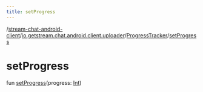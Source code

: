 ```yaml
---
title: setProgress
---
```

/[stream-chat-android-client](../../index.md)/[io.getstream.chat.android.client.uploader](../index.md)/[ProgressTracker](index.md)/[setProgress](setProgress.md)  
  
  
  
# setProgress  
fun [setProgress](setProgress.md)(progress: [Int](https://kotlinlang.org/api/latest/jvm/stdlib/kotlin/-int/index.html))
